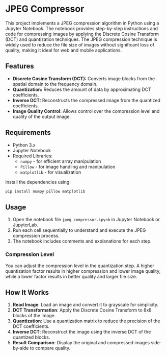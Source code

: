 

# JPEG Compressor

This project implements a JPEG compression algorithm in Python using a Jupyter Notebook. The notebook provides step-by-step instructions and code for compressing images by applying the Discrete Cosine Transform (DCT) and quantization techniques. The JPEG compression technique is widely used to reduce the file size of images without significant loss of quality, making it ideal for web and mobile applications.

## Features

- **Discrete Cosine Transform (DCT):** Converts image blocks from the spatial domain to the frequency domain.
- **Quantization:** Reduces the amount of data by approximating DCT coefficients.
- **Inverse DCT:** Reconstructs the compressed image from the quantized coefficients.
- **Image Quality Control:** Allows control over the compression level and quality of the output image.

## Requirements

- Python 3.x
- Jupyter Notebook
- Required Libraries:
  - `numpy` - for efficient array manipulation
  - `Pillow` - for image handling and manipulation
  - `matplotlib` - for visualization

Install the dependencies using:

```bash
pip install numpy pillow matplotlib
```

## Usage

1. Open the notebook file `jpeg_compressor.ipynb` in Jupyter Notebook or JupyterLab.
2. Run each cell sequentially to understand and execute the JPEG compression process.
3. The notebook includes comments and explanations for each step.

### Compression Level

You can adjust the compression level in the quantization step. A higher quantization factor results in higher compression and lower image quality, while a lower factor results in better quality and larger file size.

## How It Works

1. **Read Image**: Load an image and convert it to grayscale for simplicity.
2. **DCT Transformation**: Apply the Discrete Cosine Transform to 8x8 blocks of the image.
3. **Quantization**: Use a quantization matrix to reduce the precision of the DCT coefficients.
4. **Inverse DCT**: Reconstruct the image using the inverse DCT of the quantized blocks.
5. **Result Comparison**: Display the original and compressed images side-by-side to compare quality.


